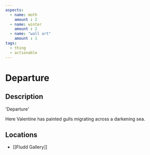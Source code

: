 ```yaml
---
aspects: 
  - name: moth
    amount : 2
  - name: winter
    amount : 2
  - name: "wall art"
    amount : 1
tags:
  - thing
  - actionable
---
```


# Departure

## Description
'Departure'

Here Valentine has painted gulls migrating across a darkening sea.
## Locations
- [[Fludd Gallery]]
